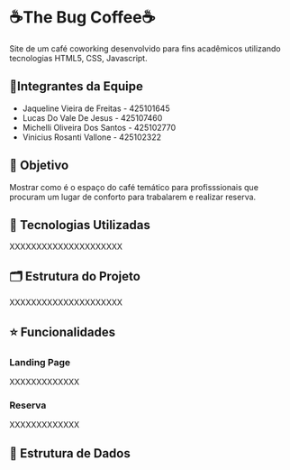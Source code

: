 # ☕The Bug Coffee☕
Site de um café coworking desenvolvido para fins acadêmicos utilizando tecnologias HTML5, CSS, Javascript.
## 🥇Integrantes da Equipe
* Jaqueline Vieira de Freitas - 425101645
* Lucas Do Vale De Jesus - 425107460
* Michelli Oliveira Dos Santos - 425102770
* Vinicius Rosanti Vallone - 425102322
## 🎯 Objetivo
Mostrar como é o espaço do café temático para profisssionais que procuram um lugar de conforto para trabalarem e realizar reserva.
## 🧰 Tecnologias Utilizadas
XXXXXXXXXXXXXXXXXXXXX
## 🗂️ Estrutura do Projeto
XXXXXXXXXXXXXXXXXXXXX
## ⭐ Funcionalidades
### Landing Page
XXXXXXXXXXXXX
### Reserva 
XXXXXXXXXXXXX
## 🎲 Estrutura de Dados
